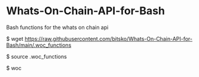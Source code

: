 # Whats-On-Chain-API-for-Bash
Bash functions for the whats on chain api

$ wget https://raw.githubusercontent.com/bitsko/Whats-On-Chain-API-for-Bash/main/.woc_functions

$ source .woc_functions

$ woc
